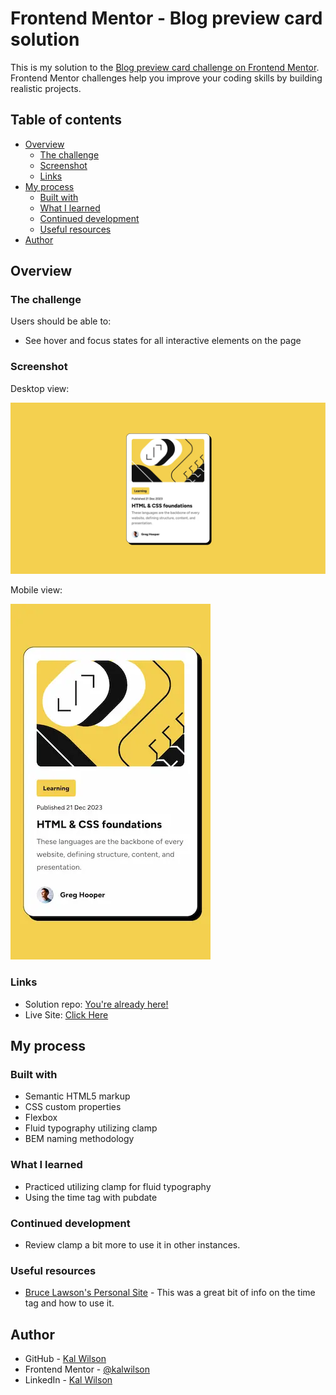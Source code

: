 # Frontend Mentor - Blog preview card solution

This is my solution to the [Blog preview card challenge on Frontend Mentor](https://www.frontendmentor.io/challenges/blog-preview-card-ckPaj01IcS). Frontend Mentor challenges help you improve your coding skills by building realistic projects.

## Table of contents

- [Overview](#overview)
  - [The challenge](#the-challenge)
  - [Screenshot](#screenshot)
  - [Links](#links)
- [My process](#my-process)
  - [Built with](#built-with)
  - [What I learned](#what-i-learned)
  - [Continued development](#continued-development)
  - [Useful resources](#useful-resources)
- [Author](#author)

## Overview

### The challenge

Users should be able to:

- See hover and focus states for all interactive elements on the page

### Screenshot

Desktop view:

![Desktop screenshot of the blog preview card component](./assets/images/fem-blog-preview-card-screenshot-desktop.webp)

Mobile view:

![Mobile screenshot of the blog preview card component](./assets/images/fem-blog-preview-card-screenshot-mobile.webp)

### Links

- Solution repo: [You're already here!](https://github.com/kalwilson/fem-blog-preview-card)
- Live Site: [Click Here](https://kalwilson.github.io/fem-blog-preview-card)

## My process

### Built with

- Semantic HTML5 markup
- CSS custom properties
- Flexbox
- Fluid typography utilizing clamp
- BEM naming methodology

### What I learned

- Practiced utilizing clamp for fluid typography
- Using the time tag with pubdate

### Continued development

- Review clamp a bit more to use it in other instances.

### Useful resources

- [Bruce Lawson's Personal Site](https://brucelawson.co.uk/2012/best-of-time/) - This was a great bit of info on the time tag and how to use it.

## Author

- GitHub - [Kal Wilson](https://github.com/kalwilson)
- Frontend Mentor - [@kalwilson](https://www.frontendmentor.io/profile/kalwilson)
- LinkedIn - [Kal Wilson](https://www.linkedin.com/in/kalwilson)
